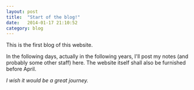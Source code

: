 ```yaml
---
layout: post
title:  "Start of the blog!"
date:   2014-01-17 21:10:52
category: blog
---
```


This is the first blog of this website.

In the following days, actually in the following years, I'll post my notes (and probably some other staff) here. The website itself shall also be furnished before April.

*I wish it would be a great journey.*
